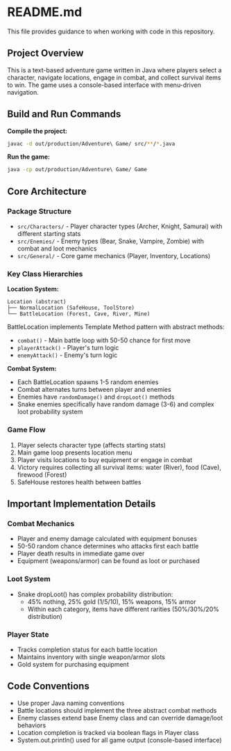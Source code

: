 # README.md

This file provides guidance to when working with code in this repository.

## Project Overview

This is a text-based adventure game written in Java where players select a character, navigate locations, engage in combat, and collect survival items to win. The game uses a console-based interface with menu-driven navigation.

## Build and Run Commands

**Compile the project:**
```bash
javac -d out/production/Adventure\ Game/ src/**/*.java
```

**Run the game:**
```bash
java -cp out/production/Adventure\ Game/ Game
```

## Core Architecture

### Package Structure
- `src/Characters/` - Player character types (Archer, Knight, Samurai) with different starting stats
- `src/Enemies/` - Enemy types (Bear, Snake, Vampire, Zombie) with combat and loot mechanics  
- `src/General/` - Core game mechanics (Player, Inventory, Locations)

### Key Class Hierarchies

**Location System:**
```
Location (abstract)
├── NormalLocation (SafeHouse, ToolStore)
└── BattleLocation (Forest, Cave, River, Mine)
```

BattleLocation implements Template Method pattern with abstract methods:
- `combat()` - Main battle loop with 50-50 chance for first move
- `playerAttack()` - Player's turn logic
- `enemyAttack()` - Enemy's turn logic

**Combat System:**
- Each BattleLocation spawns 1-5 random enemies
- Combat alternates turns between player and enemies
- Enemies have `randomDamage()` and `dropLoot()` methods
- Snake enemies specifically have random damage (3-6) and complex loot probability system

### Game Flow
1. Player selects character type (affects starting stats)
2. Main game loop presents location menu
3. Player visits locations to buy equipment or engage in combat
4. Victory requires collecting all survival items: water (River), food (Cave), firewood (Forest)
5. SafeHouse restores health between battles

## Important Implementation Details

### Combat Mechanics
- Player and enemy damage calculated with equipment bonuses
- 50-50 random chance determines who attacks first each battle
- Player death results in immediate game over
- Equipment (weapons/armor) can be found as loot or purchased

### Loot System
- Snake dropLoot() has complex probability distribution:
  - 45% nothing, 25% gold (1/5/10), 15% weapons, 15% armor
  - Within each category, items have different rarities (50%/30%/20% distribution)

### Player State
- Tracks completion status for each battle location
- Maintains inventory with single weapon/armor slots
- Gold system for purchasing equipment

## Code Conventions

- Use proper Java naming conventions
- Battle locations should implement the three abstract combat methods
- Enemy classes extend base Enemy class and can override damage/loot behaviors
- Location completion is tracked via boolean flags in Player class
- System.out.println() used for all game output (console-based interface)